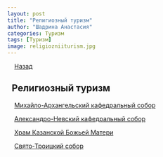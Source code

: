 ```yaml
---
layout: post
title: "Религиозный туризм"
author: "Шадрина Анастасия"
categories: Туризм
tags: [Туризм]
image: religiozniiturism.jpg
---
```


&nbsp;&nbsp;&nbsp;&nbsp;[Назад](/index.md)

## &nbsp;&nbsp;Религиозный туризм

&nbsp;&nbsp;&nbsp;&nbsp;[Михайло-Архангельский кафедральный собор](/mikhailovskiy_sobor.md)

&nbsp;&nbsp;&nbsp;&nbsp;[Александро-Невский кафедральный собор](/nevskiy_sobor.md)

&nbsp;&nbsp;&nbsp;&nbsp;[Храм Казанской Божьей Матери](/hram.md)

&nbsp;&nbsp;&nbsp;&nbsp;[Свято-Троицкий собор](/troitskiy_sobor.md)